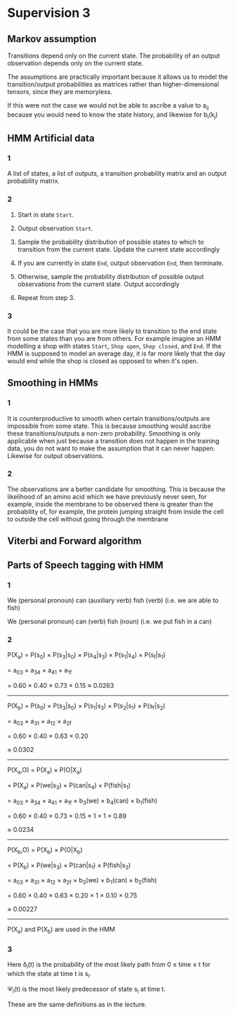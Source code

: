 # Supervision 3

## Markov assumption

Transitions depend only on the current state. The probability of an output observation depends only on the current state.

The assumptions are practically important because it allows us to model the transition/output probabilities as matrices rather than higher-dimensional tensors, since they are memoryless.

If this were not the case we would not be able to ascribe a value to a<sub>ij</sub> because you would need to know the state history, and likewise for b<sub>i</sub>(k<sub>j</sub>)

## HMM Artificial data

### 1

A list of states, a list of outputs, a transition probability matrix and an output probability matrix.

### 2

1.
    Start in state `Start`.

2.
    Output observation `Start`.

3.
    Sample the probability distribution of possible states to which to transition from the current state. Update the current state accordingly

4.
    If you are currently in state `End`, output observation `End`, then terminate.

5.
    Otherwise, sample the probability distribution of possible output observations from the current state. Output accordingly

6.
    Repeat from step 3.

### 3

It could be the case that you are more likely to transition to the end state from some states than you are from others. For example imagine an HMM modelling a shop with states `Start`, `Shop open`, `Shop closed`, and `End`. If the HMM is supposed to model an average day, it is far more likely that the day would end while the shop is closed as opposed to when it's open.

## Smoothing in HMMs

### 1

It is counterproductive to smooth when certain transitions/outputs are impossible from some state. This is because smoothing would ascribe these transitions/outputs a non-zero probability. Smoothing is only applicable when just because a transition does not happen in the training data, you do not want to make the assumption that it can never happen. Likewise for output observations.

### 2

The observations are a better candidate for smoothing. This is because the likelihood of an amino acid which we have previously never seen, for example, inside the membrane to be observed there is greater than the probability of, for example, the protein jumping straight from inside the cell to outside the cell without going through the membrane

## Viterbi and Forward algorithm

## Parts of Speech tagging with HMM

### 1

We (personal pronoun) can (auxiliary verb) fish (verb) (i.e. we are able to fish)

We (personal pronoun) can (verb) fish (noun) (i.e. we put fish in a can)

### 2

P(X<sub>a</sub>) = P(s<sub>0</sub>) &times; P(s<sub>3</sub>|s<sub>0</sub>) &times; P(s<sub>4</sub>|s<sub>3</sub>) &times; P(s<sub>1</sub>|s<sub>4</sub>) &times; P(s<sub>f</sub>|s<sub>1</sub>)

= a<sub>03</sub> &times; a<sub>34</sub> &times; a<sub>41</sub> &times; a<sub>1f</sub>

= 0.60 &times; 0.40 &times; 0.73 &times; 0.15
&approx; 0.0263
<hr />

P(X<sub>b</sub>) = P(s<sub>0</sub>) &times; P(s<sub>3</sub>|s<sub>0</sub>) &times; P(s<sub>1</sub>|s<sub>3</sub>) &times; P(s<sub>2</sub>|s<sub>1</sub>) &times; P(s<sub>f</sub>|s<sub>2</sub>)

= a<sub>03</sub> &times; a<sub>31</sub> &times; a<sub>12</sub> &times; a<sub>2f</sub>

= 0.60 &times; 0.40 &times; 0.63 &times; 0.20

&approx; 0.0302
<hr />

P(X<sub>a</sub>,O) = P(X<sub>a</sub>) &times; P(O|X<sub>a</sub>)

= P(X<sub>a</sub>) &times; P(we|s<sub>3</sub>) &times; P(can|s<sub>4</sub>) &times; P(fish|s<sub>1</sub>)

= a<sub>03</sub> &times; a<sub>34</sub> &times; a<sub>41</sub> &times; a<sub>1f</sub> &times; b<sub>3</sub>(we) &times; b<sub>4</sub>(can) &times; b<sub>1</sub>(fish)

= 0.60 &times; 0.40 &times; 0.73 &times; 0.15 &times; 1 &times; 1 &times; 0.89

&approx; 0.0234

<hr />

P(X<sub>b</sub>,O) = P(X<sub>b</sub>) &times; P(O|X<sub>b</sub>)

= P(X<sub>b</sub>) &times; P(we|s<sub>3</sub>) &times; P(can|s<sub>1</sub>) &times; P(fish|s<sub>2</sub>)

= a<sub>03</sub> &times; a<sub>31</sub> &times; a<sub>12</sub> &times; a<sub>2f</sub> &times; b<sub>3</sub>(we) &times; b<sub>1</sub>(can) &times; b<sub>2</sub>(fish)

= 0.60 &times; 0.40 &times; 0.63 &times; 0.20 &times; 1 &times; 0.10 &times; 0.75

&approx; 0.00227

<hr />

P(X<sub>a</sub>) and P(X<sub>b</sub>) are used in the HMM

### 3

Here &delta;<sub>i</sub>(t) is the probability of the most likely path from 0 &leq; time &leq; t for which the state at time t is s<sub>i</sub>.

&Psi;<sub>i</sub>(t) is the most likely predecessor of state s<sub>i</sub> at time t.

These are the same definitions as in the lecture.

![]()